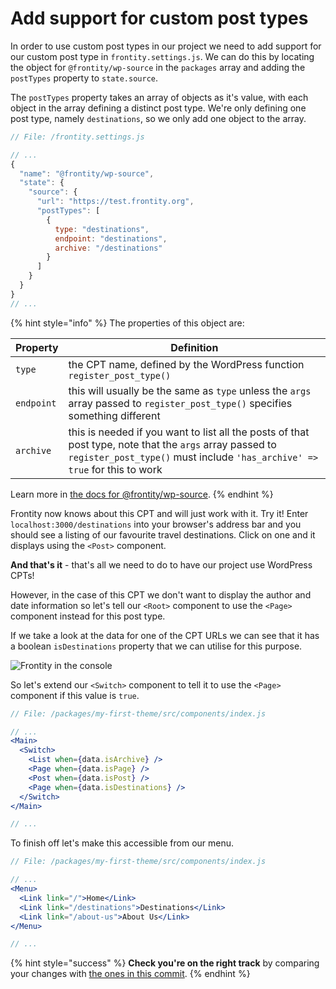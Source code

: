 # Add support for custom post types

In order to use custom post types in our project we need to add support for our custom post type in `frontity.settings.js`. We can do this by locating the object for `@frontity/wp-source` in the `packages` array and adding the `postTypes` property to `state.source`.

The `postTypes` property takes an array of objects as it's value, with each object in the array defining a distinct post type. We're only defining one post type, namely `destinations`, so we only add one object to the array.

```jsx
// File: /frontity.settings.js

// ...
{
  "name": "@frontity/wp-source",
  "state": {
    "source": {
      "url": "https://test.frontity.org",
      "postTypes": [
        {
          type: "destinations",
          endpoint: "destinations",
          archive: "/destinations"
        }
      ]
    }
  }
}
// ...
```

{% hint style="info" %}
The properties of this object are:

| Property   | Definition                                                                                                                                                                            |
| ---------- | ------------------------------------------------------------------------------------------------------------------------------------------------------------------------------------- |
| `type`     | the CPT name, defined by the WordPress function `register_post_type()`                                                                                                                |
| `endpoint` | this will usually be the same as `type` unless the `args` array passed to `register_post_type()` specifies something different                                                        |
| `archive`  | this is needed if you want to list all the posts of that post type, note that the `args` array passed to `register_post_type()` must include `'has_archive' => true` for this to work |

Learn more in [the docs for @frontity/wp-source](https://docs.frontity.org/api-reference-1/wordpress-source#custom-post-types).
{% endhint %}

Frontity now knows about this CPT and will just work with it. Try it! Enter `localhost:3000/destinations` into your browser's address bar and you should see a listing of our favourite travel destinations. Click on one and it displays using the `<Post>` component.

**And that's it** - that's all we need to do to have our project use WordPress CPTs!

However, in the case of this CPT we don't want to display the author and date information so let's tell our `<Root>` component to use the `<Page>` component instead for this post type.

If we take a look at the data for one of the CPT URLs we can see that it has a boolean `isDestinations` property that we can utilise for this purpose.

<p>
  <img alt="Frontity in the console" src="https://frontity.org/wp-content/uploads/2021/04/frontity-tutorial-part6img1.png">
</p>

So let's extend our `<Switch>` component to tell it to use the `<Page>` component if this value is `true`.

```jsx
// File: /packages/my-first-theme/src/components/index.js

// ...
<Main>
  <Switch>
    <List when={data.isArchive} />
    <Page when={data.isPage} />
    <Post when={data.isPost} />
    <Page when={data.isDestinations} />
  </Switch>
</Main>

// ...
```

To finish off let's make this accessible from our menu.

```jsx
// File: /packages/my-first-theme/src/components/index.js

// ...
<Menu>
  <Link link="/">Home</Link>
  <Link link="/destinations">Destinations</Link>
  <Link link="/about-us">About Us</Link>
</Menu>

// ...
```

{% hint style="success" %}
**Check you're on the right track** by comparing your changes with [the ones in this commit](https://github.com/frontity-demos/tutorial-hello-frontity/commit/a9b130e010a5d08859aa7e76e431c4e3dde977f4).
{% endhint %}
